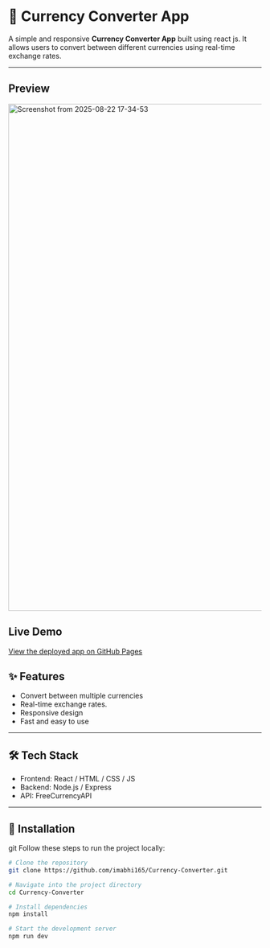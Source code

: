 # 💱 Currency Converter App

A simple and responsive **Currency Converter App** built using react js.
It allows users to convert between different currencies using real-time exchange rates.

---
## Preview
<img width="1849" height="1008" alt="Screenshot from 2025-08-22 17-34-53" src="https://github.com/user-attachments/assets/16f3a470-de78-4258-a1f0-dfc44515f000" />

##  Live Demo
[View the deployed app on GitHub Pages](https://imabhi165.github.io/Currency-Converter/)

## ✨ Features

- Convert between multiple currencies
- Real-time exchange rates.
- Responsive design
- Fast and easy to use

---

## 🛠️ Tech Stack

- Frontend: React / HTML / CSS / JS
- Backend: Node.js / Express
- API: FreeCurrencyAPI

---

## 🚀 Installation

git
Follow these steps to run the project locally:

```bash
# Clone the repository
git clone https://github.com/imabhi165/Currency-Converter.git

# Navigate into the project directory
cd Currency-Converter

# Install dependencies
npm install

# Start the development server
npm run dev
```



